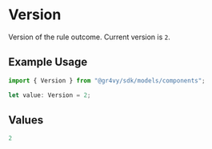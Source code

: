 # Version

Version of the rule outcome. Current version is `2`.

## Example Usage

```typescript
import { Version } from "@gr4vy/sdk/models/components";

let value: Version = 2;
```

## Values

```typescript
2
```